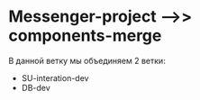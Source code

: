 # Messenger-project -->> components-merge
В данной ветку мы объединяем 2 ветки:
* SU-interation-dev
* DB-dev